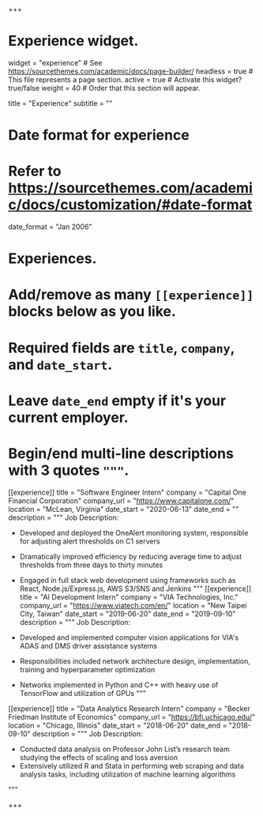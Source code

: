 +++
# Experience widget.
widget = "experience"  # See https://sourcethemes.com/academic/docs/page-builder/
headless = true  # This file represents a page section.
active = true  # Activate this widget? true/false
weight = 40  # Order that this section will appear.

title = "Experience"
subtitle = ""

# Date format for experience
#   Refer to https://sourcethemes.com/academic/docs/customization/#date-format
date_format = "Jan 2006"

# Experiences.
#   Add/remove as many `[[experience]]` blocks below as you like.
#   Required fields are `title`, `company`, and `date_start`.
#   Leave `date_end` empty if it's your current employer.
#   Begin/end multi-line descriptions with 3 quotes `"""`.

[[experience]]
  title = "Software Engineer Intern"
  company = "Capital One Financial Corporation"
  company_url = "https://www.capitalone.com/"
  location = "McLean, Virginia"
  date_start = "2020-06-13"
  date_end = ""
  description = """
  Job Description:

  * Developed and deployed the OneAlert monitoring system, responsible for adjusting alert thresholds on C1 servers
  * Dramatically improved efficiency by reducing average time to adjust thresholds from three days to thirty minutes
  * Engaged in full stack web development using frameworks such as React, Node.js/Express.js, AWS S3/SNS and Jenkins
    """
[[experience]]
  title = "AI Development Intern"
  company = "VIA Technologies, Inc."
  company_url = "https://www.viatech.com/en/"
  location = "New Taipei City, Taiwan"
  date_start = "2019-06-20"
  date_end = "2019-09-10"
  description = """
  Job Description:

  * Developed and implemented computer vision applications for VIA's ADAS and DMS driver assistance systems
  * Responsibilities included network architecture design, implementation, training and hyperparameter optimization
  * Networks implemented in Python and C++ with heavy use of TensorFlow and utilization of GPUs
    """

[[experience]]
  title = "Data Analytics Research Intern"
  company = "Becker Friedman Institute of Economics"
  company_url = "https://bfi.uchicago.edu/"
  location = "Chicago, Illinois"
  date_start = "2018-06-20"
  date_end = "2018-09-10"
  description = """
  Job Description:
  * Conducted data analysis on Professor John List’s research team studying the effects of scaling and loss aversion
  * Extensively utilized R and Stata in performing web scraping and data analysis tasks, including utilization of machine learning algorithms


  """









+++
